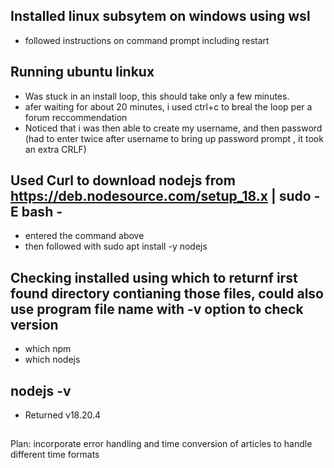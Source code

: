 ## Installed linux subsytem on windows using wsl 
- followed instructions on command prompt including restart
## Running ubuntu linkux
- Was stuck in an install loop, this should take only a few minutes.
- afer waiting for about 20 minutes, i used ctrl+c to breal the loop per a forum reccommendation
- Noticed that i was then able to create my username, and then password (had to enter twice after username to bring up password prompt , it took an extra CRLF)
## Used Curl to download nodejs from https://deb.nodesource.com/setup_18.x | sudo -E bash -
- entered the command above
- then followed with sudo apt install -y nodejs
## Checking installed using which to returnf irst found directory contianing those files, could also use program file name with -v option to check version
- which npm
- which nodejs
## nodejs -v
- Returned v18.20.4
## 
Plan: 
incorporate error handling and time conversion of articles to handle different time formats
